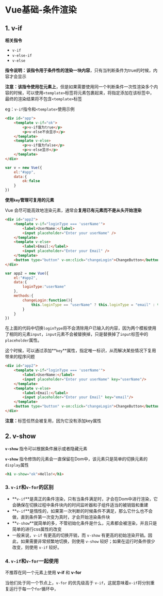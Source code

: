 # Vue基础-条件渲染

## 1. v-if

**相关指令**

- `v-if`
- `v-else-if`
- `v-else`

**指令说明：**该指令用于**条件性的渲染一块内容**，只有当判断条件为true的时候，内容才会显示

**注意：**该指令**使用在元素上**，但是如果需要使用同一个判断条件一次性渲染多个内容的时候，可以使用`<template>`标签将元素包裹起来，将指定添加在该标签中，最终的渲染结果将不包含`<template>`标签

eg：`v-if`指令和`<template>`使用示例

~~~HTML
<div id="app">
    <template v-if="ok">
        <p>v-if值为true</p>
        <p>v-else不会显示</p>
    </template>
    <template v-else>
        <p>v-if值为false</p>
        <p>v-else显示</p>
    </template>
</div>
~~~

~~~js
var v = new Vue({
    el:"#app",
    data:{
        ok:false
    }
})
~~~



**使用`key`管理可复用的元素**

Vue 会尽可能高效地渲染元素，通常会**复用已有元素而不是从头开始渲染**

~~~HTML
<div id="app2">
    <template v-if="loginType === 'userName'">
        <label>UserName:</label>
        <input placeholder="Enter your userName" />
    </template>
    <template v-else>
        <label>Email:</label>
        <input placeholder="Enter your Email" />
    </template>
    <button type="button" v-on:click="changeLogin">ChangeButton</button>
</div>
~~~

~~~js
var app2 = new Vue({
    el:"#app2",
    data:{
        loginType:"userName"
    },
    methods:{
        changeLogin:function(){
            this.loginType == "userName" ? this.loginType = "email" : this.loginType = "userName"
        }
    }
})
~~~

在上面的代码中切换`loginType`将不会清除用户已输入的内容，因为两个模板使用了相同的元素`input`，`input`元素不会被替换掉，只是替换掉了`input`标签中的`placeholder`属性。

这个时候，可以通过添加**`key`**属性，指定唯一标识，从而解决某些情况下复用带来的程序问题

~~~HTML
<div id="app2">
    <template v-if="loginType === 'userName'">
        <label>UserName:</label>
        <input placeholder="Enter your userName" key="userName"/>
    </template>
    <template v-else>
        <label>Email:</label>
        <input placeholder="Enter your Email" key="email"/>
    </template>
    <button type="button" v-on:click="changeLogin">ChangeButton</button>
</div>
~~~

**注意：**<label>标签任然会被复用，因为它没有添加key属性



## 2. v-show

**`v-show`** 指令可以根据条件展示或者隐藏元素

**`v-show`** 指令修饰的元素会一直保留在Dom中，该元素只是简单的切换元素的 `display`属性

~~~HTML
<h1 v-show="ok">Hello!</h1>
~~~



### 3. `v-if`和`v-for`的区别

- **`v-if`**是真正的条件渲染，只有当条件满足时，才会在Dom中进行渲染，它会确保在切换过程中条件块内的时间监听器和子组件适当的被销毁和重建
- **`v-if`**是惰性的，如果第一次判断的时候条件不满足，那么它什么也不会做，直到条件第一次变为真时，才会开始渲染条件块
- **`v-show`**就简单的多，不管初始化条件是什么，元素都会被渲染，并且只是简单的进行css属性的改变
- 一般来说，`v-if` 有更高的切换开销，而 `v-show` 有更高的初始渲染开销。因此，如果需要非常频繁地切换，则使用 `v-show` 较好；如果在运行时条件很少改变，则使用 `v-if` 较好。



### 4. **`v-if`和`v-for`一起使用**

不推荐在同一个元素上使用 **v-if** 和 **v-for** 

当他们处于同一个节点上，`v-for` 的优先级高于 `v-if`，这就意味着`v-if`将分别重复运行于每一个`for`循环中，

